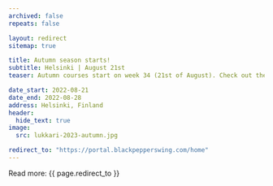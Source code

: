 ```yaml
---
archived: false
repeats: false

layout: redirect
sitemap: true

title: Autumn season starts!
subtitle: Helsinki | August 21st
teaser: Autumn courses start on week 34 (21st of August). Check out the class schedule and register now!

date_start: 2022-08-21
date_end: 2022-08-28
address: Helsinki, Finland
header:
  hide_text: true
image:
  src: lukkari-2023-autumn.jpg

redirect_to: "https://portal.blackpepperswing.com/home"
---
```


Read more:
{{ page.redirect_to }}
